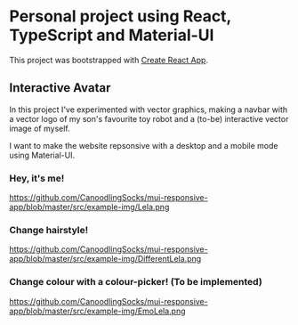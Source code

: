 # Personal project using React, TypeScript and Material-UI

This project was bootstrapped with [Create React App](https://github.com/facebook/create-react-app).

## Interactive Avatar
In this project I've experimented with vector graphics, making a navbar with a vector logo of my son's favourite toy robot and a (to-be) interactive vector image of myself. 

I want to make the website repsonsive with a desktop and a mobile mode using Material-UI.

### Hey, it's me!
https://github.com/CanoodlingSocks/mui-responsive-app/blob/master/src/example-img/Lela.png

### Change hairstyle!
https://github.com/CanoodlingSocks/mui-responsive-app/blob/master/src/example-img/DifferentLela.png

### Change colour with a colour-picker! (To be implemented)
https://github.com/CanoodlingSocks/mui-responsive-app/blob/master/src/example-img/EmoLela.png
